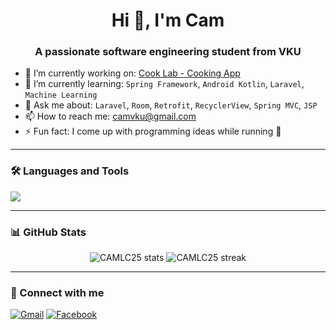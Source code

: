 <h1 align="center">Hi 👋, I'm Cam</h1>
<h3 align="center">A passionate software engineering student from VKU</h3>

- 🔭 I’m currently working on: [Cook Lab - Cooking App](https://github.com/camvku/cook-lab)
- 🌱 I’m currently learning: `Spring Framework`, `Android Kotlin`, `Laravel`, `Machine Learning`
- 💬 Ask me about: `Laravel`, `Room`, `Retrofit`, `RecyclerView`, `Spring MVC`, `JSP`
- 📫 How to reach me: camvku@gmail.com
- ⚡ Fun fact: I come up with programming ideas while running 🏃

---

### 🛠️ Languages and Tools
<p>
  <img src="https://skillicons.dev/icons?i=java,kotlin,androidstudio,laravel,spring,html,css,js,mysql,git,vscode" />
</p>

---

### 📊 GitHub Stats
<p align="center">
  <img src="https://github-readme-stats.vercel.app/api?username=CAMLC25&show_icons=true&theme=radical" alt="CAMLC25 stats" />
  <img src="https://github-readme-streak-stats.herokuapp.com/?user=CAMLC25&theme=radical" alt="CAMLC25 streak" />
</p>

---

### 🔗 Connect with me
[![Gmail](https://img.shields.io/badge/Gmail-c14438?style=for-the-badge&logo=gmail&logoColor=white)](mailto:camvku@gmail.com)
[![Facebook](https://img.shields.io/badge/Facebook-1877F2?style=for-the-badge&logo=facebook&logoColor=white)](https://facebook.com/your_fb)
